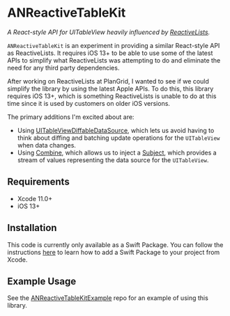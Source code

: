# ANReactiveTableKit

*A React-style API for UITableView heavily influenced by [ReactiveLists](github.com/plangrid/ReactiveLists).*

`ANReactiveTableKit` is an experiment in providing a similar React-style API as ReactiveLists.  It requires iOS 13+ to be able to use some of the latest APIs to simplify what ReactiveLists was attempting to do and eliminate the need for any third party dependencies.

After working on ReactiveLists at PlanGrid, I wanted to see if we could simplify the library by using the latest Apple APIs.  To do this, this library requires iOS 13+, which is something ReactiveLists is unable to do at this time since it is used by customers on older iOS versions.

The primary additions I'm excited about are:
- Using [UITableViewDiffableDataSource](https://developer.apple.com/documentation/uikit/uitableviewdiffabledatasource), which lets us avoid having to think about diffing and batching update operations for the `UITableView` when data changes.
- Using [Combine](https://developer.apple.com/documentation/combine), which allows us to inject a [Subject](https://developer.apple.com/documentation/combine/subject), which provides a stream of values representing the data source for the `UITableView`.

## Requirements

* Xcode 11.0+
* iOS 13+

## Installation

This code is currently only available as a Swift Package.  You can follow the instructions [here](https://developer.apple.com/documentation/xcode/adding_package_dependencies_to_your_app) to learn how to add a Swift Package to your project from Xcode.

## Example Usage

See the [ANReactiveTableKitExample](https://github.com/anayini/ANReactiveTableKitExample) repo for an example of using this library.
